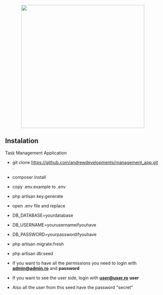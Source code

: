 <p align="center"><img src="https://res.cloudinary.com/dtfbvvkyp/image/upload/v1566331377/laravel-logolockup-cmyk-red.svg" width="400"></p>

## Instalation

Task Management Application

- git clone https://github.com/andrewdevelopments/management_app.git .
- composer install
- copy .env.example to .env
- php artisan key:generate

- open .env file and replace 
- DB_DATABASE=yourdatabase
- DB_USERNAME=yourusernameifyouhave
- DB_PASSWORD=yourpasswordifyouhave

- php artisan migrate:fresh
- php artisan db:seed

- If you want to have all the permissions you need to login with <strong>admin@admin.ro</strong> and <strong>password</strong>
- If you want to see the user side, login with <strong>user@user.ro</strong> <strong>user</strong>
- Also all the user from this seed have the  password "secret"